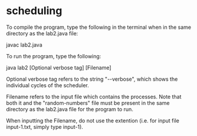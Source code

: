 # scheduling

To compile the program, type the following in the terminal when in the same directory as the lab2.java file:

javac lab2.java

To run the program, type the following:

java lab2 [Optional verbose tag] [Filename]

Optional verbose tag refers to the string "--verbose", which shows the individual cycles of the scheduler.

Filename refers to the input file which contains the processes. Note that both it and the "random-numbers" file must be present in the same 
directory as the lab2.java file for the program to run.

When inputting the Filename, do not use the extention (i.e. for input file input-1.txt, simply type input-1).